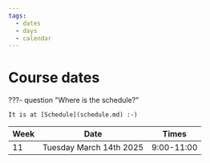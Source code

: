 ```yaml
---
tags:
  - dates
  - days
  - calendar
---
```


# Course dates

???- question "Where is the schedule?"

    It is at [Schedule](schedule.md) :-)

Week|Date                     |Times
----|-------------------------|----------
11  |Tuesday March 14th 2025  |9:00-11:00

